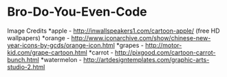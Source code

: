 # Bro-Do-You-Even-Code

Image Credits
*apple - http://inwallspeakers1.com/cartoon-apple/ (free HD wallpapers)
*orange - http://www.iconarchive.com/show/chinese-new-year-icons-by-gcds/orange-icon.html
*grapes - http://motor-kid.com/grape-cartoon.html
*carrot - http://pixgood.com/cartoon-carrot-bunch.html
*watermelon - http://artdesigntemplates.com/graphic-arts-studio-2.html
